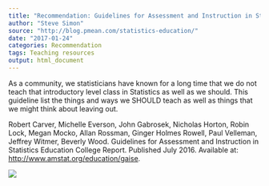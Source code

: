 ```yaml
---
title: "Recommendation: Guidelines for Assessment and Instruction in Statistics Education College Report 2016"
author: "Steve Simon"
source: "http://blog.pmean.com/statistics-education/"
date: "2017-01-24"
categories: Recommendation
tags: Teaching resources
output: html_document
---
```


As a community, we statisticians have known for a long time that we do
not teach that introductory level class in Statistics as well as we
should. This guideline list the things and ways we SHOULD teach as well
as things that we might think about leaving out.

<!---More--->

Robert Carver, Michelle Everson, John Gabrosek, Nicholas Horton, Robin
Lock, Megan Mocko, Allan Rossman, Ginger Holmes Rowell, Paul Velleman,
Jeffrey Witmer, Beverly Wood. Guidelines for Assessment and Instruction
in Statistics Education College Report. Published July 2016. Available
at: <http://www.amstat.org/education/gaise>.

![](http://www.pmean.com/images/images/17/statistics-education01.png)




